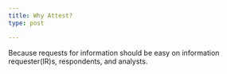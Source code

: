 ```yaml
---
title: Why Attest?
type: post

---
```

Because requests for information should be easy on information requester(IR)s, respondents, and analysts.
